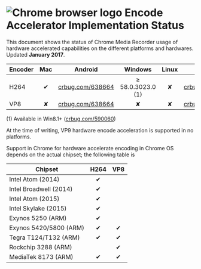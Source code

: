 # <img max-height=10% src="https://www.chromium.org/_/rsrc/1438879449147/config/customLogo.gif?revision=3" alt="Chrome browser logo"> Encode Accelerator Implementation Status

This document shows the status of Chrome Media Recorder usage of hardware accelerated capabilities on the different platforms and hardwares. Updated **January 2017**.

Encoder   | Mac| Android                  | Windows | Linux | ChromeOs |
--------- |:--:| :-----:                  | :-----: | :----:| :------: |
 H264     |&#10004; | [crbug.com/638664](https://crbug.com/638664) | &#8805; 58.0.3023.0 (1) |&#10008;|  [crbug.com/616659](https://crbug.com/616659) |
 VP8      |&#10008;| [crbug.com/638664](https://crbug.com/638664) |&#10008;|&#10008;|  [crbug.com/616659](https://crbug.com/616659) |

(1) Available in Win8.1+ ([crbug.com/590060](https://crbug.com/590060))

At the time of writing, VP9 hardware encode acceleration is supported in no platforms.

Support in Chrome for hardware accelerate encoding in Chrome OS depends on the actual chipset; the following table is

Chipset                           | H264     | VP8      |
----------------------------------|:--------:|:--------:|
Intel Atom (2014)                 | &#10004; |          |
Intel Broadwell (2014)            | &#10004; |          |
Intel Atom (2015)                 | &#10004; |          |
Intel Skylake (2015)              | &#10004; |          |
Exynos 5250 (ARM)                 | &#10004; |          |
Exynos 5420/5800 (ARM)            | &#10004; | &#10004; |
Tegra T124/T132 (ARM)             | &#10004; | &#10004; |
Rockchip 3288 (ARM)               |          | &#10004; |
MediaTek 8173 (ARM)               | &#10004; | &#10004; |


